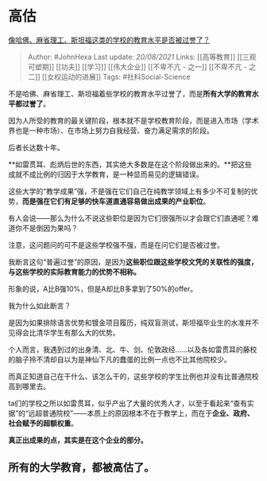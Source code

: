 # 高估
[像哈佛、麻省理工、斯坦福这类的学校的教育水平是否被过誉了？](https://www.zhihu.com/question/358250805/answer/2064873323)

> Author: #JohnHexa 
Last update: *20/08/2021* 
Links: [[高等教育]] [[三观可塑期]] [[功夫]] [[学习]] [[伟大企业]] [[不卑不亢 - 之一]] [[不卑不亢 - 之二]] [[女权运动的进展]]
Tags: #社科Social-Science 
  



不是哈佛、麻省理工、斯坦福着些学校的教育水平过誉了，而是**所有大学的教育水平都过誉了**。

因为人所受的教育的最关键阶段，根本就不是学校教育阶段，而是进入市场（学术界也是一种市场）、在市场上努力自我经营、奋力满足需求的阶段。

后者长达数十年。

**如雷贯耳、彪炳后世的东西，其实绝大多数是在这个阶段做出来的。**把这些成就不成比例的归因于大学教育，是一种显而易见的逻辑错误。

这些大学的“教学成果”强，不是强在它们自己在纯教学领域上有多少不可复制的优势，**而是强在它们有足够的快车道直通容易做出成果的产业职位**。

有人会说——那么为什么不说这些职位是因为它们很强所以才会跟它们直通呢？难道你不是倒因为果吗？

注意，这问题问的可不是这些学校强不强，而是在问它们是否被过誉。

我断言这句“普遍过誉”的原因，是因为**这些职位跟这些学校文凭的关联性的强度，与这些学校的实际教育能力的优势不相称。**

形象的说，A比B强10%，但是A却比B多拿到了50%的offer。

我为什么如此断言？

是因为如果排除语言优势和镀金项目履历，纯双盲测试，斯坦福毕业生的水准并不见得会比清华学生有那么大的优势。

个人而言，我遇到过的出身清、北、牛、剑、伦敦政经……以及各如雷贯耳的藤校的脑子拎不清却自以为是神仙下凡的蠢蛋的比例一点也不比其他院校少。

而真正知道自己在干什么、该怎么干的，这些学校的学生比例也并没有比普通院校高到哪里去。

ta们的学校之所以如雷贯耳，似乎产出了大量的优秀人才，以至于看起来“查有实据”的“远超普通院校”——本质上的原因根本不在于教学上，而在于**企业、政府、社会赋予的超额权重**。

**真正出成果的点，其实是在这个企业的部分。**

## **所有的大学教育，都被高估了。**